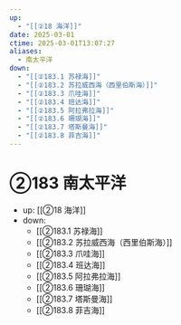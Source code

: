 ```yaml
---
up:
  - "[[②18 海洋]]"
date: 2025-03-01
ctime: 2025-03-01T13:07:27
aliases:
  - 南太平洋
down:
  - "[[②183.1 苏禄海]]"
  - "[[②183.2 苏拉威西海（西里伯斯海）]]"
  - "[[②183.3 爪哇海]]"
  - "[[②183.4 班达海]]"
  - "[[②183.5 阿拉弗拉海]]"
  - "[[②183.6 珊瑚海]]"
  - "[[②183.7 塔斯曼海]]"
  - "[[②183.8 菲吉海]]"
---
```


# ②183 南太平洋

- up: [[②18 海洋]]
- down:	
	- [[②183.1 苏禄海]]
	- [[②183.2 苏拉威西海（西里伯斯海）]]
	- [[②183.3 爪哇海]]
	- [[②183.4 班达海]]
	- [[②183.5 阿拉弗拉海]]
	- [[②183.6 珊瑚海]]
	- [[②183.7 塔斯曼海]]
	- [[②183.8 菲吉海]]
	
